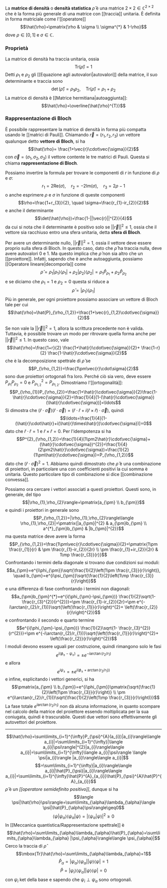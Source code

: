 La **matrice di densità** o **densità statistica** $\hat{\rho}$ è una matrice $2\times2\in\mathbb{C}^{2\times2}$ che è la forma più generale di una matrice con [[traccia]] unitaria. È definita in forma matriciale come l'[[operatore]]
$$\hat{\rho}=\pmatrix{\rho & \sigma \\ \sigma^{*} & 1-\rho}$$
dove $\rho\in[0,1]$ e $\sigma\in\mathbb{C}$.
### Proprietà
La matrice di densità ha traccia unitaria, ossia
$$\text{Tr}(\hat{\rho})=1$$
Detti $\rho_{1}$ e $\rho_{2}$ gli [[Equazione agli autovalori|autovalori]] della matrice, il suo determinante e traccia sono
$$\det(\hat{\rho})=\rho_{1}\rho_{2}, \quad \text{Tr}(\hat{\rho})=\rho_{1}+\rho_{2}$$
La matrice di densità è [[Matrice hermitiana|autoaggiunta]]:
$$\hat{\rho}=\overline{\hat{\rho}^{T}}$$
### Rappresentazione di Bloch
È possibile rappresentare la matrice di densità in forma più compatta usando le [[matrici di Pauli]]. Chiamando $\vec{r}=(r_{1},r_{2},r_3)$ un vettore qualunque detto **vettore di Bloch**, si ha
$$\hat{\rho}= \frac{1+\vec{r}\cdot\vec{\sigma}}{2}$$
con $\vec{\sigma}=(\sigma_{1},\sigma_{2},\sigma_{3})$ il vettore contente le tre matrici di Pauli. Questa si chiama **rappresentazione di Bloch**.

Possiamo invertire la formula per trovare le componenti di $r$ in funzione di $\rho$ e $\sigma$:
$$r_{1}=2 \text{Re}(\sigma),\quad r_{2}=-2\text{Im}(\sigma), \quad r_{3}=2\rho-1$$
o anche esprimere $\rho$ e $\sigma$ in funzione di queste componenti
$$\rho=\frac{1+r_{3}}{2}, \quad \sigma=\frac{r_{1}-ir_{2}}{2}$$
e anche il determinante
$$\det(\hat{\rho})=\frac{1-||\vec{r}||^{2}}{4}$$
da cui si nota che il determinante è positivo solo se $||\vec{r}||^{2}\leq1$, ossia che il vettore sia racchiuso entro una sfera unitaria, detta **sfera di Bloch**.

Per avere un determinante nullo, $||\vec{r}||^{2}=1$, ossia il vettore deve essere proprio sulla sfera di Bloch. In questo caso, dato che $\hat{\rho}$ ha traccia nulla, deve avere autovalori 0 e 1. Ma questo implica che $\hat{\rho}$ non sia altro che un [[proiettore]]. Infatti, sapendo che è anche autoaggiunta, possiamo [[Operatore lineare|decomporla]] come
$$\hat{\rho}=\rho_{1}|\rho_{1}\rangle\langle \rho_{1}|+\rho_{2}|\rho_{2}\rangle\langle \rho_{2}|=\rho_{1}\hat{P}_{\rho_{1}}+\rho_{2}\hat{P}_{\rho_{2}}$$
e se diciamo che $\rho_{1}=1$ e $\rho_{2}=0$ questa si riduce a
$$\hat{\rho}=|\rho_{1}\rangle\langle \rho_{1}|$$
Più in generale, per ogni proiettore possiamo associare un vettore di Bloch tale per cui
$$\hat{\rho}=\hat{P}_{\rho_{1,2}}=\frac{1+\vec{r}_{1,2}\cdot\vec{\sigma}}{2}$$

Se non vale la $||\vec{r}||^{2}=1$, allora la scrittura precedente non è valida. Tuttavia, è possibile trovare un modo per ritrovare quella forma anche per $||\vec{r}||^{2}\leq1$. In questo caso, vale
$$\hat{\rho}=\frac{1+r}{2} \frac{1+\hat{r}\cdot\vec{\sigma}}{2}+ \frac{1-r}{2} \frac{1-\hat{r}\cdot\vec{\sigma}}{2}$$
che è la decomposizione spettrale di $\hat{\rho}$ se
$$P_{\rho_{1,2}}=\frac{1\pm\vec{r}\cdot\sigma}{2}$$
sono due proiettori ortogonali fra loro. Perché ciò sia vero, deve essere $P_{\rho_{1}}P_{\rho_{2}}=0$ e $P^{2}_{\rho_{1,2}}=P_{\rho_{1,2}}$. Dimostriamo l'[[ortogonalità]]:
$$P_{\rho_{1}}P_{\rho_{2}}=\frac{1+\hat{r}\cdot\vec{\sigma}}{2}\frac{1-\hat{r}\cdot\vec{\sigma}}{2}=\frac{1}{4}[1-(\hat{r}\cdot\vec{\sigma})(\hat{r}\cdot\vec{\sigma})]=\ldots$$
Si dimostra che $(\hat{r}\cdot\vec{\sigma})(\hat{r}\cdot\vec{\sigma})=(\hat{r}\cdot\hat{r}+i(\hat{r}\times\hat{r})\cdot\vec{\sigma})$, quindi
$$\ldots=\frac{1}{4}[1-(\hat{r}\cdot\hat{r}+i(\hat{r}\times\hat{r})\cdot\vec{\sigma})]=0$$
dato che $\hat{r}\cdot\hat{r}=1$ e $\hat{r}\times\hat{r}=0$. Per l'idempotenza si ha
$$P^{2}_{\rho_{1,2}}=\frac{1}{4}[1\pm2\hat{r}\cdot\vec{\sigma}+(\hat{r}\cdot\vec{\sigma})^{2}]=\frac{1}{4}(2\pm2\hat{r}\cdot\vec{\sigma})=\frac{1}{2}(1\pm\hat{r}\cdot\vec{\sigma})=P_{\rho_{1,2}}$$
dato che $(\hat{r}\cdot\vec{\sigma})^{2}=1$. Abbiamo quindi dimostrato che $\hat{\rho}$ è una combinazione di proiettori, in particolare una con coefficienti positivi la cui somma è unitaria. Questo particolare tipo di combinazione si dice [[combinazione convessa]].

Possiamo ora cercare i vettori associati a questi proiettori. Questi sono, in generale, del tipo
$$|\rho_{1},\rho_{2}\rangle=\pmatrix{a_{\pm} \\ b_{\pm}}$$
e quindi i proiettori in generale sono
$$P_{\rho_{1,2}}=|\rho_{1},\rho_{2}\rangle\langle \rho_{1},\rho_{2}|=\pmatrix{|a_{\pm}|^{2} & a_{\pm}b_{\pm} \\ a^{*}_{\pm}b_{\pm} & |b_{\pm}|^{2}}$$
ma questa matrice deve avere la forma
$$P_{\rho_{1,2}}=\frac{1\pm\vec{r}\cdot\vec{\sigma}}{2}=\pmatrix{1\pm \frac{r_{1}}{r} & \pm \frac{r_{1}-ir_{2}}{2r} \\ \pm \frac{r_{1}+ir_{2}}{2r} & 1\mp \frac{r_{3}}{r}}$$
Confrontando i termini della diagonale si trovano due condizioni sui moduli:
$$a_{\pm}=e^{i\phi_{\pm}}\sqrt{\frac{1}{2}\left(1\pm \frac{r_{3}}{r}\right)}, \quad b_{\pm}=e^{i\psi_{\pm}}\sqrt{\frac{1}{2}\left(1\mp \frac{r_{3}}{r}\right)}$$
e una differenza di fase confrontando i termini non diagonali:
$$a_{\pm}b_{\pm}^{*}=e^{i(\phi_{\pm}-\psi_{\pm})} \frac{1}{2}\sqrt{1- \frac{r_{3}^{2}}{r^{2}}}=\pm \frac{r_{1}-ir_{2}}{2r}=\pm e^{-i\arctan(r_{2}/r_{1})}\sqrt{\left(\frac{r_{1}}{r}\right)^{2}+ \left(\frac{r_{2}}{r}\right)^{2}}$$
e confrontando il secondo e quarto termine
$$e^{i(\phi_{\pm}-\psi_{\pm})} \frac{1}{2}\sqrt{1- \frac{r_{3}^{2}}{r^{2}}}=\pm e^{-i\arctan(r_{2}/r_{1})}\sqrt{\left(\frac{r_{1}}{r}\right)^{2}+ \left(\frac{r_{2}}{r}\right)^{2}}$$
I moduli devono essere uguali per costruzione, quindi rimangono solo le fasi
$$e^{i(\phi_{\pm}-\psi_{\pm})}=\pm e^{-i\arctan(r_{2}/r_{1})}$$
e allora
$$e^{i\psi_{\pm}}=\pm e^{i(\phi_{\pm}+\arctan(r_{2}/r_{1}))}$$
e infine, esplicitando i vettori generici, si ha
$$\pmatrix{a_{\pm} \\ b_{\pm}}=e^{i\phi_{\pm}}\pmatrix{\sqrt{\frac{1}{2}\left(1\pm \frac{r_{3}}{r}\right)} \\ \pm e^{i\arctan(r_{2}/r_{1})}\sqrt{\frac{1}{2}\left(1\mp \frac{r_{3}}{r}\right)}}$$
La fase totale $e^{i\arctan(r_{2}/r_{1})}$ non dà alcuna informazione, in quanto scompare nel calcolo della matrice del proiettore essendo moltiplicata per la sua coniugata, quindi è trascurabile. Questi due vettori sono effettivamente gli autovettori del proiettore.

---

$$\hat{\rho}=\sum\limits_{i=1}^{\infty}P_{\psi}^{A}(a_{i})|a_{i}\rangle\langle a_{i}|=\sum\limits_{i=1}^{\infty}|\langle a_{i}|\psi\rangle|^{2}|a_{i}\rangle\langle a_{i}|=\sum\limits_{i=1}^{\infty}\langle a_{i}|\psi\rangle \langle \psi|a_{i}\rangle |a_{i}\rangle\langle a_{i}|$$
$$=\sum\limits_{i=1}^{\infty}|a_{i}\rangle\langle a_{i}|\hat{P}_{\psi}|a_{i}\rangle\langle a_{i}|=\sum\limits_{i=1}^{\infty}\hat{P}^{A}_{a_{i}}\hat{P}_{\psi}^{A}\hat{P}^{A}_{a_{i}}$$
$\hat{\rho}$ è un *[[operatore semidefinito positivo]]*, dunque si ha
$$\langle \psi|\hat{\rho}\psi\rangle=\sum\limits_{\alpha}\lambda_{\alpha}\langle \psi|\hat{P}_{\alpha}\psi\rangle\geq0$$
$$\langle \psi|\psi_\alpha\rangle \langle \psi_{\alpha}|\psi\rangle=|\langle \psi_{\alpha}|\psi\rangle|^{2}\geq 0$$
In [[Meccanica quantistica/Rappresentazione spettrale]] è
$$\hat{\rho}=\sum\limits_{\alpha}\lambda_{\alpha}\hat{P}_{\alpha}=\sum\limits_{\alpha}\lambda_{\alpha} |\psi_{\alpha}\rangle\langle \psi_{\alpha}|$$
Cerco la traccia di $\hat{\rho}$ 
$$\mbox{Tr}\hat{\rho}=\sum\limits_{\alpha}\lambda_{\alpha}=1$$
$$\hat{P}_{\alpha}=|\psi_{\alpha}\rangle\langle \psi_{\alpha}||\psi\rangle\langle \psi|=1$$
$$\hat{P}=|\psi_{i}\rangle\langle \psi_\alpha||\psi\rangle\langle \psi|=0$$
con $\psi_{i}$ ket della base e sapendo che $\psi_{i} \perp \psi_{\alpha}$ sono ortogonali.